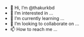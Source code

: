 - 👋 Hi, I’m @thakurkbd
- 👀 I’m interested in ...
- 🌱 I’m currently learning ...
- 💞️ I’m looking to collaborate on ...
- 📫 How to reach me ...

<!---
thakurkbd/thakurkbd is a ✨ special ✨ repository because its `README.md` (this file) appears on your GitHub profile.
You can click the Preview link to take a look at your changes.
--->
